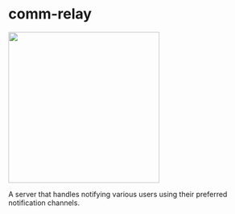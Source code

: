 # comm-relay

<img src=https://i.imgur.com/4csVefQ.png width=300 />

A server that handles notifying various users using their preferred notification channels.
